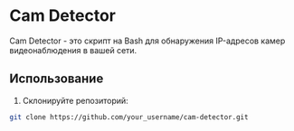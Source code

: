 # Cam Detector

Cam Detector - это скрипт на Bash для обнаружения IP-адресов камер видеонаблюдения в вашей сети.

## Использование

1. Склонируйте репозиторий:

```bash
git clone https://github.com/your_username/cam-detector.git
```

